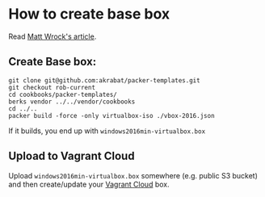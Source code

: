 # How to create base box

Read [Matt Wrock's article](http://www.hurryupandwait.io/blog/creating-windows-base-images-for-virtualbox-and-hyper-v-using-packer-boxstarter-and-vagrant).

## Create Base box:

    git clone git@github.com:akrabat/packer-templates.git
    git checkout rob-current
    cd cookbooks/packer-templates/
    berks vendor ../../vendor/cookbooks
    cd ../.. 
    packer build -force -only virtualbox-iso ./vbox-2016.json
    
If it builds, you end up with `windows2016min-virtualbox.box`

## Upload to Vagrant Cloud

Upload `windows2016min-virtualbox.box` somewhere (e.g. public S3 bucket) and then
create/update your [Vagrant Cloud](https://app.vagrantup.com) box.
